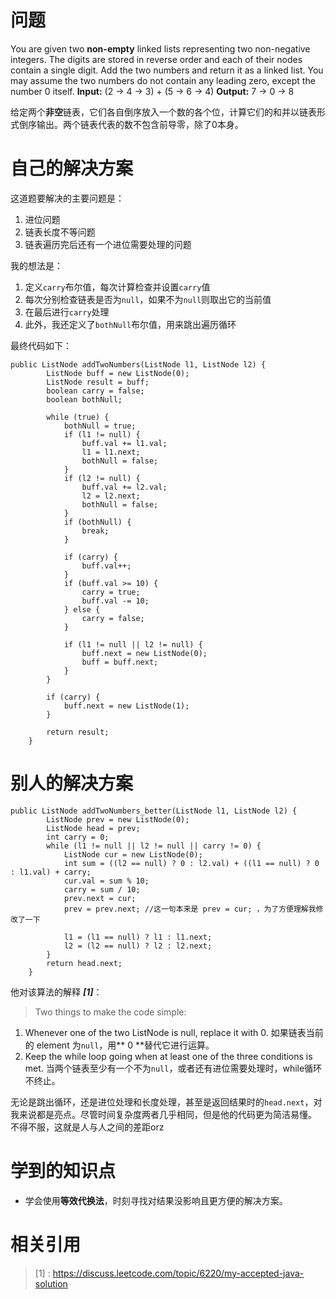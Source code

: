 # 问题
You are given two **non-empty** linked lists representing two non-negative integers. The digits are stored in reverse order and each of their nodes contain a single digit. Add the two numbers and return it as a linked list.
You may assume the two numbers do not contain any leading zero, except the number 0 itself.
**Input:** (2 -> 4 -> 3) + (5 -> 6 -> 4)
**Output:** 7 -> 0 -> 8

给定两个**非空**链表，它们各自倒序放入一个数的各个位，计算它们的和并以链表形式倒序输出。两个链表代表的数不包含前导零，除了0本身。

# 自己的解决方案
这道题要解决的主要问题是：

1. 进位问题
2. 链表长度不等问题
3. 链表遍历完后还有一个进位需要处理的问题

我的想法是：

1. 定义`carry`布尔值，每次计算检查并设置`carry`值
2. 每次分别检查链表是否为`null`，如果不为`null`则取出它的当前值
3. 在最后进行`carry`处理
4. 此外，我还定义了`bothNull`布尔值，用来跳出遍历循环

最终代码如下：

```
public ListNode addTwoNumbers(ListNode l1, ListNode l2) {
		ListNode buff = new ListNode(0);
		ListNode result = buff;
		boolean carry = false;
		boolean bothNull;

		while (true) {
			bothNull = true;
			if (l1 != null) {
				buff.val += l1.val;
				l1 = l1.next;
				bothNull = false;
			}
			if (l2 != null) {
				buff.val += l2.val;
				l2 = l2.next;
				bothNull = false;
			}
			if (bothNull) {
				break;
			}

			if (carry) {
				buff.val++;
			}
			if (buff.val >= 10) {
				carry = true;
				buff.val -= 10;
			} else {
				carry = false;
			}

			if (l1 != null || l2 != null) {
				buff.next = new ListNode(0);
				buff = buff.next;
			}
		}

		if (carry) {
			buff.next = new ListNode(1);
		}

		return result;
	}
```

# 别人的解决方案

```
public ListNode addTwoNumbers_better(ListNode l1, ListNode l2) {
        ListNode prev = new ListNode(0);
        ListNode head = prev;
        int carry = 0;
        while (l1 != null || l2 != null || carry != 0) {
            ListNode cur = new ListNode(0);
            int sum = ((l2 == null) ? 0 : l2.val) + ((l1 == null) ? 0 : l1.val) + carry;
            cur.val = sum % 10;
            carry = sum / 10;
            prev.next = cur;
            prev = prev.next; //这一句本来是 prev = cur; ，为了方便理解我修改了一下
            
            l1 = (l1 == null) ? l1 : l1.next;
            l2 = (l2 == null) ? l2 : l2.next;
        }
        return head.next;
    }
```
他对该算法的解释 ***[1]***：
>Two things to make the code simple:
1. Whenever one of the two ListNode is null, replace it with 0.
如果链表当前的 element 为`null`，用** 0 **替代它进行运算。
2. Keep the while loop going when at least one of the three conditions is met.
当两个链表至少有一个不为`null`，或者还有进位需要处理时，while循环不终止。

无论是跳出循环，还是进位处理和长度处理，甚至是返回结果时的```head.next```，对我来说都是亮点。尽管时间复杂度两者几乎相同，但是他的代码更为简洁易懂。
不得不服，这就是人与人之间的差距orz

# 学到的知识点
- 学会使用**等效代换法**，时刻寻找对结果没影响且更方便的解决方案。

# 相关引用
> [1] : https://discuss.leetcode.com/topic/6220/my-accepted-java-solution